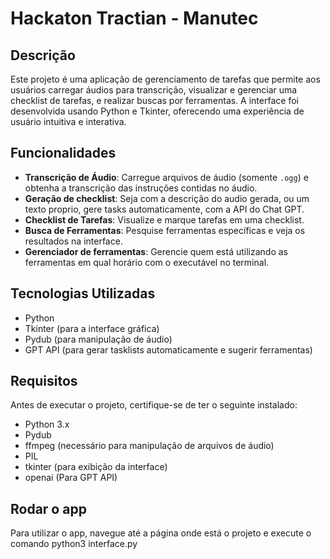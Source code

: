 # Hackaton Tractian - Manutec

## Descrição

Este projeto é uma aplicação de gerenciamento de tarefas que permite aos usuários carregar áudios para transcrição, visualizar e gerenciar uma checklist de tarefas, e realizar buscas por ferramentas. A interface foi desenvolvida usando Python e Tkinter, oferecendo uma experiência de usuário intuitiva e interativa.

## Funcionalidades

- **Transcrição de Áudio**: Carregue arquivos de áudio (somente `.ogg`) e obtenha a transcrição das instruções contidas no áudio.
- **Geração de checklist**: Seja com a descrição do audio gerada, ou um texto proprio, gere tasks automaticamente, com a API do Chat GPT.
- **Checklist de Tarefas**: Visualize e marque tarefas em uma checklist. 
- **Busca de Ferramentas**: Pesquise ferramentas específicas e veja os resultados na interface.
- **Gerenciador de ferramentas**: Gerencie quem está utilizando as ferramentas em qual horário com o executável no terminal.

## Tecnologias Utilizadas

- Python
- Tkinter (para a interface gráfica)
- Pydub (para manipulação de áudio)
- GPT API (para gerar tasklists automaticamente e sugerir ferramentas)

## Requisitos

Antes de executar o projeto, certifique-se de ter o seguinte instalado:

- Python 3.x
- Pydub
- ffmpeg (necessário para manipulação de arquivos de áudio)
- PIL
- tkinter (para exibição da interface)
- openai (Para GPT API)

## Rodar o app

Para utilizar o app, navegue até a página onde está o projeto e execute o comando
python3 interface.py
